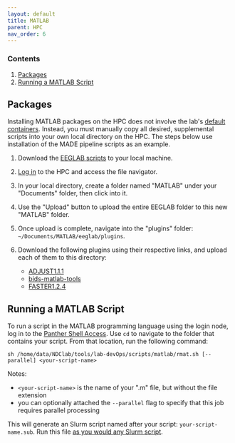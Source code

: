 ```yaml
---
layout: default
title: MATLAB
parent: HPC
nav_order: 6
---
```


### Contents
1. [Packages](#packages)
2. [Running a MATLAB Script](#running-a-matlab-script)


## Packages
Installing MATLAB packages on the HPC does not involve the lab's [default containers](https://ndclab.github.io/wiki/docs/hpc/containers.html). Instead, you must manually copy all desired, supplemental scripts into your own local directory on the HPC. The steps below use installation of the MADE pipeline scripts as an example.

1. Download the [EEGLAB scripts](https://sccn.ucsd.edu/eeglab/downloadtoolbox.php) to your local machine.

2. [Log in](https://ndclab.github.io/wiki/docs/hpc/accessing.html) to the HPC and access the file navigator.

3. In your local directory, create a folder named "MATLAB" under your "Documents" folder, then click into it.

4. Use the "Upload" button to upload the entire EEGLAB folder to this new "MATLAB" folder.

5. Once upload is complete, navigate into the "plugins" folder: `~/Documents/MATLAB/eeglab/plugins`.

5. Download the following plugins using their respective links, and upload each of them to this directory:

    * [ADJUST1.1.1](https://www.nitrc.org/projects/adjust/)
    * [bids-matlab-tools](https://github.com/sccn/bids-matlab-tools)
    * [FASTER1.2.4](https://sccn.ucsd.edu/eeglab/plugin_uploader/plugin_list_all.php)


## Running a MATLAB Script
To run a script in the MATLAB programming language using the login node, log in to the [Panther Shell Access](https://ndclab.github.io/wiki/docs/hpc/accessing.html#login-node). Use `cd` to navigate to the folder that contains your script. From that location, run the following command:

```
sh /home/data/NDClab/tools/lab-devOps/scripts/matlab/rmat.sh [--parallel] <your-script-name>
```

Notes:
- `<your-script-name>` is the name of your ".m" file, but without the file extension
- you can optionally attached the `--parallel` flag to specify that this job requires parallel processing

This will generate an Slurm script named after your script: `your-script-name.sub`. Run this file [as you would any Slurm script](https://ndclab.github.io/wiki/docs/hpc/jobs.html#running-a-slurm-file).